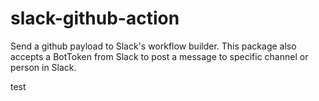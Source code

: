 # slack-github-action

Send a github payload to Slack's workflow builder. This package also accepts a BotToken from Slack to post a message to specific channel or person in Slack.

test